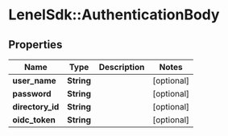 # LenelSdk::AuthenticationBody

## Properties
Name | Type | Description | Notes
------------ | ------------- | ------------- | -------------
**user_name** | **String** |  | [optional] 
**password** | **String** |  | [optional] 
**directory_id** | **String** |  | [optional] 
**oidc_token** | **String** |  | [optional] 


